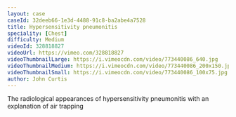```yaml
---
layout: case
caseId: 32deeb66-1e3d-4488-91c8-ba2abe4a7528
title: Hypersensitivity pneumonitis
speciality: [Chest]
difficulty: Medium
videoId: 328818827
videoUrl: https://vimeo.com/328818827
videoThumbnailLarge: https://i.vimeocdn.com/video/773440086_640.jpg
videoThumbnailMedium: https://i.vimeocdn.com/video/773440086_200x150.jpg
videoThumbnailSmall: https://i.vimeocdn.com/video/773440086_100x75.jpg
author: John Curtis
---
```


The radiological appearances of hypersensitivity pneumonitis with an explanation of air trapping